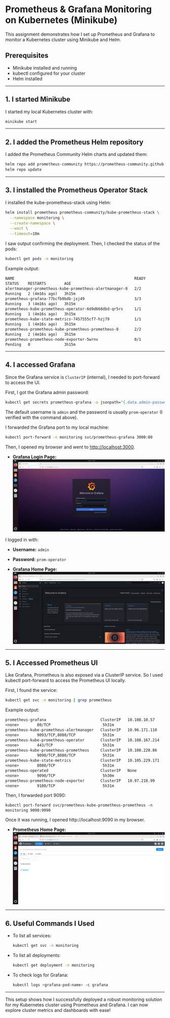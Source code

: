 # Prometheus & Grafana Monitoring on Kubernetes (Minikube)

This assignment demonstrates how I set up Prometheus and Grafana to monitor a Kubernetes cluster using Minikube and Helm.

## Prerequisites
- Minikube installed and running
- kubectl configured for your cluster
- Helm installed

---

## 1. I started Minikube
I started my local Kubernetes cluster with:

```sh
minikube start
```

---

## 2. I added the Prometheus Helm repository
I added the Prometheus Community Helm charts and updated them:

```sh
helm repo add prometheus-community https://prometheus-community.github.io/helm-charts
helm repo update
```

---

## 3. I installed the Prometheus Operator Stack
I installed the kube-prometheus-stack using Helm:

```sh
helm install prometheus prometheus-community/kube-prometheus-stack \
  --namespace monitoring \
  --create-namespace \
  --wait \
  --timeout=10m
```

I saw output confirming the deployment. Then, I checked the status of the pods:

```sh
kubectl get pods -n monitoring
```

Example output:
```
NAME                                                     READY   STATUS    RESTARTS        AGE
alertmanager-prometheus-kube-prometheus-alertmanager-0   2/2     Running   2 (4m16s ago)   3h15m
prometheus-grafana-77bcfb9bdb-jxj49                      3/3     Running   3 (4m16s ago)   3h15m
prometheus-kube-prometheus-operator-6d9d668dbd-qr5rs     1/1     Running   1 (4m16s ago)   3h15m
prometheus-kube-state-metrics-7457555cf7-hzj79           1/1     Running   1 (4m16s ago)   3h15m
prometheus-prometheus-kube-prometheus-prometheus-0       2/2     Running   2 (4m16s ago)   3h15m
prometheus-prometheus-node-exporter-5wrnv                0/1     Pending   0               3h15m

```

---

## 4. I accessed Grafana
Since the Grafana service is `ClusterIP` (internal), I needed to port-forward to access the UI.

First, I got the Grafana admin password:

```sh
kubectl get secrets prometheus-grafana -o jsonpath="{.data.admin-password}" | base64 -d ; echo
```

The default username is `admin` and the password is usually `prom-operator` (I verified with the command above).

I forwarded the Grafana port to my local machine:

```sh
kubectl port-forward -n monitoring svc/prometheus-grafana 3000:80
```

Then, I opened my browser and went to [http://localhost:3000](http://localhost:3000).

- **Grafana Login Page:**
  ![Grafana Login Page](Images/grafana_login.png)

I logged in with:
- **Username:** `admin`
- **Password:** `prom-operator`

- **Grafana Home Page:**
  ![Grafana Home Page](Images/grafana_home.png)
  
---
## 5. I Accessed Prometheus UI
Like Grafana, Prometheus is also exposed via a ClusterIP service. So I used kubectl port-forward to access the Prometheus UI locally.

First, I found the service:

```sh
kubectl get svc -n monitoring | grep prometheus
```
Example output:
```
prometheus-grafana                        ClusterIP   10.108.10.57     <none>        80/TCP                       5h31m
prometheus-kube-prometheus-alertmanager   ClusterIP   10.96.171.110    <none>        9093/TCP,8080/TCP            5h31m
prometheus-kube-prometheus-operator       ClusterIP   10.108.167.214   <none>        443/TCP                      5h31m
prometheus-kube-prometheus-prometheus     ClusterIP   10.108.220.86    <none>        9090/TCP,8080/TCP            5h31m
prometheus-kube-state-metrics             ClusterIP   10.105.229.171   <none>        8080/TCP                     5h31m
prometheus-operated                       ClusterIP   None             <none>        9090/TCP                     5h30m
prometheus-prometheus-node-exporter       ClusterIP   10.97.218.99     <none>        9100/TCP                     5h31m

```
Then, I forwarded port 9090:

```
kubectl port-forward svc/prometheus-kube-prometheus-prometheus -n monitoring 9090:9090
```
Once it was running, I opened http://localhost:9090 in my browser.

- **Prometheus Home Page:**
  ![Grafana Home Page](Images/prometheus-home.png)
---
## 6. Useful Commands I Used
- To list all services:
  ```sh
  kubectl get svc -n monitoring
  ```
- To list all deployments:
  ```sh
  kubectl get deployment -n monitoring
  ```
- To check logs for Grafana:
  ```sh
  kubectl logs <grafana-pod-name> -c grafana
  ```

---

This setup shows how I successfully deployed a robust monitoring solution for my Kubernetes cluster using Prometheus and Grafana. I can now explore cluster metrics and dashboards with ease!
